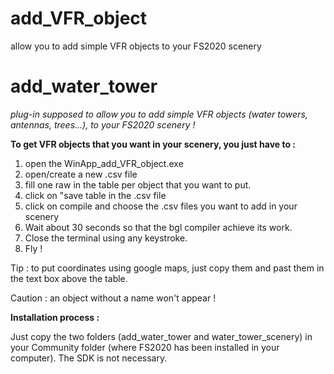# add_VFR_object
allow you to add simple VFR objects to your FS2020 scenery
# add_water_tower
*plug-in supposed to allow you to add simple VFR objects (water towers, antennas, trees...), to your FS2020 scenery !* 


**To get VFR objects that you want in your scenery, you just have to :**
  1. open the WinApp_add_VFR_object.exe
  2. open/create a new .csv file
  3. fill one raw in the table per object that you want to put.
  4. click on "save table in the .csv file
  5. click on compile and choose the .csv files you want to add in your scenery
  6. Wait about 30 seconds so that the bgl compiler achieve its work.
  7. Close the terminal using any keystroke.
  8. Fly !
  
  Tip : to put coordinates using google maps, just copy them and past them in the text box above the table.
  
  Caution : an object without a name won't appear !
  
  
**Installation process :**

  Just copy the two folders (add_water_tower and water_tower_scenery) in your Community folder (where FS2020 has been installed in your computer). The SDK is not
  necessary.

  


